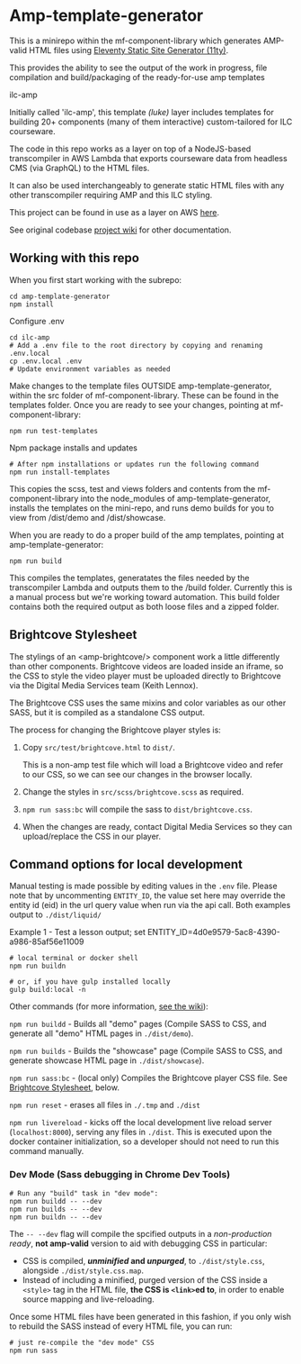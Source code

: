 # Amp-template-generator

This is a minirepo within the mf-component-library which generates AMP-valid HTML files using [Eleventy Static Site Generator (11ty)](https://www.11ty.dev/docs/). 

This provides the ability to see the output of the work in progress, file compilation and build/packaging of the ready-for-use amp templates

ilc-amp

Initially called 'ilc-amp', this template *(luke)* layer includes templates for building 20+ components (many of them interactive) custom-tailored for ILC courseware.

The code in this repo works as a layer on top of a NodeJS-based transcompiler in AWS Lambda that exports courseware data from headless CMS (via GraphQL) to the HTML files. 

It can also be used interchangeably to generate static HTML files with any other transcompiler requiring AMP and this ILC styling. 

This project can be found in use as a layer on AWS [here](https://ca-central-1.console.aws.amazon.com/lambda/home?region=ca-central-1#/functions/tatooine-prod-compile?tab=configuration). 

See original codebase [project wiki](https://gitlab.tvo.org/content-solutions/courseware-graphql-output/wikis/) for other documentation.


## Working with this repo

When you first start working with the subrepo:
```
cd amp-template-generator
npm install

```
Configure .env
```
cd ilc-amp
# Add a .env file to the root directory by copying and renaming .env.local 
cp .env.local .env
# Update environment variables as needed
```

Make changes to the template files OUTSIDE amp-template-generator, within the src
folder of mf-component-library. These can be found in the templates folder. Once you are ready to see your changes, pointing at mf-component-library:
```
npm run test-templates

```
Npm package installs and updates
```
# After npm installations or updates run the following command
npm run install-templates

```
This copies the scss, test and views folders and contents from the mf-component-library into the node_modules of amp-template-generator, installs the templates on the mini-repo, and runs demo builds for you to view from /dist/demo and /dist/showcase.

When you are ready to do a proper build of the amp templates, pointing at amp-template-generator:
```
npm run build
```
This compiles the templates, generatates the files needed by the transcompiler Lambda and outputs them to the /build folder. Currently this is a manual process but we're working toward automation. This build folder contains both the required output as both loose files and a zipped folder.

## Brightcove Stylesheet
The stylings of an &lt;amp-brightcove/&gt; component work a little differently than other components. Brightcove videos are loaded inside an iframe, so the CSS to style the video player must be uploaded directly to Brightcove via the Digital Media Services team (Keith Lennox).

The Brightcove CSS uses the same mixins and color variables as our other SASS, but it is compiled as a standalone CSS output.

The process for changing the Brightcove player styles is:
1. Copy `src/test/brightcove.html` to `dist/`.

   This is a non-amp test file which will load a Brightcove video and refer to our CSS, so we can see our changes in the browser locally.

2. Change the styles in `src/scss/brightcove.scss` as required.

3. `npm run sass:bc` will compile the sass to `dist/brightcove.css`. 

4. When the changes are ready, contact Digital Media Services so they can upload/replace the CSS in our player.

## Command options for local development

Manual testing is made possible by editing values in the ```.env``` file. Please note that by uncommenting ```ENTITY_ID```, the value set here may override the entity id (eid) in the url query value when run via the api call. Both examples output to ```./dist/liquid/```

Example 1 - Test a lesson output; set ENTITY_ID=4d0e9579-5ac8-4390-a986-85af56e11009


```
# local terminal or docker shell
npm run buildn

# or, if you have gulp installed locally
gulp build:local -n
```

Other commands (for more information, [see the wiki](https://gitlab.tvo.org/content-solutions/courseware-graphql-output/wikis/Transcompiler-Commands)):

`npm run buildd` - Builds all "demo" pages (Compile SASS to CSS, and generate all "demo" HTML pages in `./dist/demo`). 

`npm run builds` - Builds the "showcase" page (Compile SASS to CSS, and generate showcase HTML page in `./dist/showcase`). 

`npm run sass:bc` - (local only) Compiles the Brightcove player CSS file. See [Brightcove Stylesheet](#brightcove-stylesheet), below.

`npm run reset` - erases all files in `./.tmp` and `./dist`

`npm run livereload` - kicks off the local development live reload server (`localhost:8000`), serving any files in `./dist`. This is executed upon the docker container initialization, so a developer should not need to run this command manually.


### Dev Mode (Sass debugging in Chrome Dev Tools)

```
# Run any "build" task in "dev mode":
npm run buildd -- --dev
npm run builds -- --dev
npm run buildn -- --dev
```

The `-- --dev` flag will compile the spcified outputs in a *non-production ready*, **not amp-valid** version to aid with debugging CSS in particular:
* CSS is compiled, ***unminified* and *unpurged***, to `./dist/style.css`, alongside `./dist/style.css.map`.
* Instead of including a minified, purged version of the CSS inside a `<style>` tag in the HTML file, **the CSS is `<link>`ed to**, in order to enable source mapping and live-reloading.

Once some HTML files have been generated in this fashion, if you only wish to rebuild the SASS instead of every HTML file, you can run:
```
# just re-compile the "dev mode" CSS
npm run sass
```




